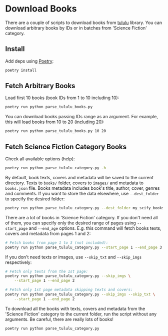 # Download Books
There are a couple of scripts to download books from [tululu](https://tululu.org) library. You can download arbitrary books by IDs or in batches from 'Science Fiction' category.

## Install
Add deps using [Poetry](https://python-poetry.org):

```sh
poetry install
```

## Fetch Arbitrary Books
Load first 10 books (book IDs from 1 to 10 including 10):

```sh
poetry run python parse_tululu_books.py
```

You can download books passing IDs range as an argument. For example, this will load books from 10 to 20 (including 20):

```sh
poetry run python parse_tululu_books.py 10 20
```

## Fetch Science Fiction Category Books
Check all available options (help):

```sh
poetry run python parse_tululu_category.py -h
```

By default, book texts, covers and metadata will be saved to the current directory. Texts to `books/` folder, covers to `images/` and metadata to `books.json` file. Books metadata includes book's title, author, cover, genres and comments. If you want to store the data elsewhere, use `--dest_folder` to specify the desired folder:

```sh
poetry run python parse_tululu_category.py --dest_folder my_scify_books
```

There are a lot of books in 'Science Fiction' category. If you don't need all of them, you can specify only the desired range of pages using `--start_page` and `--end_age` options. E.g. this command will fetch books texts, covers and metadata from pages 1 and 2:

```sh
# Fetch books from page 1 to 3 (not included):
poetry run python parse_tululu_category.py --start_page 1 --end_page 3
```

If you don't need texts or images, use `--skip_txt` and `--skip_imgs` respectively:

```sh
# Fetch only texts from the 1st page:
poetry run python parse_tululu_category.py --skip_imgs \
    --start_page 1 --end_page 2

# Fetch only 1st page metadata skipping texts and covers:
poetry run python parse_tululu_category.py --skip_imgs --skip_txt \
    --start_page 1 --end_page 2
```

To download all the books with texts, covers and metadata from the 'Science Fiction' category to the current folder, run the script without any arguments. Be careful, there are really lots of books!

```sh
poetry run python parse_tululu_category.py
```
